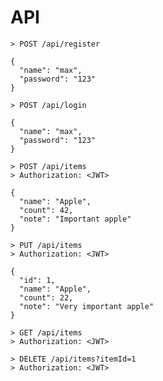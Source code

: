 # API

```text
> POST /api/register

{
  "name": "max",
  "password": "123"
}
```

```text
> POST /api/login

{
  "name": "max",
  "password": "123"
}
```

```text
> POST /api/items
> Authorization: <JWT>

{
  "name": "Apple",
  "count": 42,
  "note": "Important apple"
}
```

```text
> PUT /api/items
> Authorization: <JWT>

{
  "id": 1,
  "name": "Apple",
  "count": 22,
  "note": "Very important apple"
}
```

```text
> GET /api/items
> Authorization: <JWT>
```

```text
> DELETE /api/items?itemId=1
> Authorization: <JWT>
```
